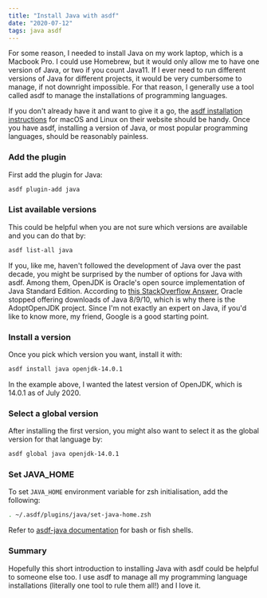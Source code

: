 ```yaml
---
title: "Install Java with asdf"
date: "2020-07-12"
tags: java asdf
---
```


For some reason, I needed to install Java on my work laptop, which is a Macbook
Pro. I could use Homebrew, but it would only allow me to have one version of
Java, or two if you count Java11. If I ever need to run different versions of
Java for different projects, it would be very cumbersome to manage, if not
downright impossible. For that reason, I generally use a tool called asdf to
manage the installations of programming languages.

If you don't already have it and want to give it a go, the [asdf installation
instructions](https://asdf-vm.com/#/core-manage-asdf-vm) for macOS and Linux on
their website should be handy. Once you have asdf, installing a version of Java,
or most popular programming languages, should be reasonably painless.

### Add the plugin

First add the plugin for Java:

```bash
asdf plugin-add java
```

### List available versions

This could be helpful when you are not sure which versions are available and you
can do that by:

```bash
asdf list-all java
```

If you, like me, haven't followed the development of Java over the past decade,
you might be surprised by the number of options for Java with asdf. Among them,
OpenJDK is Oracle's open source implementation of Java Standard Edition.
According to [this StackOverflow
Answer](https://stackoverflow.com/a/32811065/1228752), Oracle stopped offering
downloads of Java 8/9/10, which is why there is the AdoptOpenJDK project. Since
I'm not exactly an expert on Java, if you'd like to know more, my friend, Google
is a good starting point.

### Install a version

Once you pick which version you want, install it with:

```bash
asdf install java openjdk-14.0.1
```

In the example above, I wanted the latest version of OpenJDK, which is 14.0.1 as
of July 2020.

### Select a global version

After installing the first version, you might also want to select it as the
global version for that language by:

```bash
asdf global java openjdk-14.0.1
```

### Set JAVA_HOME

To set `JAVA_HOME` environment variable for zsh initialisation, add the
following:

```bash
. ~/.asdf/plugins/java/set-java-home.zsh
```

Refer to [asdf-java
documentation](https://github.com/halcyon/asdf-java#java_home) for bash or fish
shells.

### Summary

Hopefully this short introduction to installing Java with asdf could be helpful
to someone else too. I use asdf to manage all my programming language
installations (literally one tool to rule them all!) and I love it.
